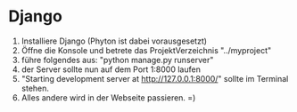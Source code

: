 # Django

1. Installiere Django (Phyton ist dabei vorausgesetzt)
2. Öffne die Konsole und betrete das ProjektVerzeichnis  "../myproject" 
3. führe folgendes aus: "python manage.py runserver"
4. der Server sollte nun auf dem Port 1:8000 laufen
5. "Starting development server at http://127.0.0.1:8000/" sollte im Terminal stehen.
6. Alles andere wird in der Webseite passieren. =)
